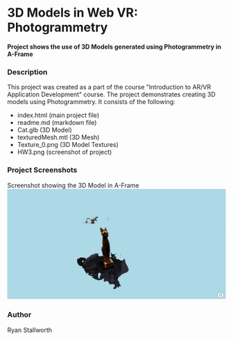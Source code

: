 # 3D Models in Web VR: Photogrammetry

**Project shows the use of 3D Models generated using Photogrammetry in A-Frame**


### **Description**
This project was created as a part of the course "Introduction to AR/VR Application Development" course. The project demonstrates creating 3D models using Photogrammetry. It consists of the following:
- index.html (main project file) 
- readme.md (markdown file)
- Cat.glb (3D Model)
- texturedMesh.mtl (3D Mesh)
- Texture_0.png (3D Model Textures)
- HW3.png (screenshot of project)

### **Project Screenshots**
Screenshot showing the 3D Model in A-Frame
![3D Model](https://github.com/Mystophicles/ECT4900/blob/main/HW3/HW3.PNG)

### **Author**
Ryan Stallworth


